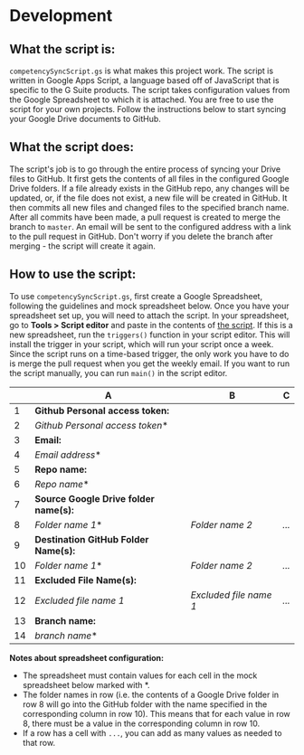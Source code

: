 # Development

## What the script is:
`competencySyncScript.gs` is what makes this project work. The script is written in Google Apps Script, a language based off of JavaScript that is specific to the G Suite products. The script takes configuration values from the Google Spreadsheet to which it is attached. You are free to use the script for your own projects. Follow the instructions below to start syncing your Google Drive documents to GitHub.

## What the script does:
The script's job is to go through the entire process of syncing your Drive files to GitHub. It first gets the contents of all files in the configured Google Drive folders. If a file already exists in the GitHub repo, any changes will be updated, or, if the file does not exist, a new file will be created in GitHub. It then commits all new files and changed files to the specified branch name. After all commits have been made, a pull request is created to merge the branch to `master`. An email will be sent to the configured address with a link to the pull request in GitHub. Don't worry if you delete the branch after merging - the script will create it again.

## How to use the script:
To use `competencySyncScript.gs`, first create a Google Spreadsheet, following the guidelines and mock spreadsheet below. Once you have your spreadsheet set up, you will need to attach the script. In your spreadsheet, go to <b>Tools > Script editor</b> and paste in the contents of [the script](https://raw.githubusercontent.com/sendwithus/competencies/master/competencySyncScript.gs). If this is a new spreadsheet, run the `triggers()` function in your script editor. This will install the trigger in your script, which will run your script once a week. Since the script runs on a time-based trigger, the only work you have to do is merge the pull request when you get the weekly email. If you want to run the script manually, you can run `main()` in the script editor.

|    | A                                   | B                      | C           |
|----|-------------------------------------|------------------------|-------|
| 1  | <b>Github Personal access token:</b>       |                        |
| 2  | *Github Personal access token**      |                        |
| 3  | <b>Email:</b>                              |                        |
| 4  | *Email address**                     |                        |
| 5  | <b>Repo name:</b>                          |                        |
| 6  | *Repo name**                         |                        |
| 7  | <b>Source Google Drive folder name(s):</b> |                        |
| 8  | *Folder name 1**                     | *Folder name 2*        |    *...*    |
| 9  | <b>Destination GitHub Folder Name(s):</b>  |
| 10 | *Folder name 1**                     | *Folder name 2*        |    *...*    |
| 11 | <b>Excluded File Name(s):</b>              |
| 12 | *Excluded file name 1*              | *Excluded file name 1* |    *...*    |
| 13 | <b>Branch name:</b>                        |
| 14 | *branch name**                       |

<b>Notes about spreadsheet configuration:</b>
- The spreadsheet must contain values for each cell in the mock spreadsheet below marked with *.
- The folder names in row (i.e. the contents of a Google Drive folder in row 8 will go into the GitHub folder with the name specified in the corresponding column in row 10). This means that for each value in row 8, there must be a value in the corresponding column in row 10.
- If a row has a cell with `...`, you can add as many values as needed to that row.
